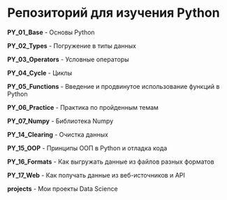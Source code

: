 # Репозиторий для изучения Python

**PY_01_Base** - Основы Python

**PY_02_Types** - Погружение в типы данных

**PY_03_Operators** - Условные операторы

**PY_04_Cycle** - Циклы

**PY_05_Functions** - Введение и продвинутое использование функций в Python

**PY_06_Practice** - Практика по пройденным темам

**PY_07_Numpy** - Библиотека Numpy

**PY_14_Сlearing** - Очистка данных

**PY_15_OOP** - Принципы ООП в Python и отладка кода

**PY_16_Formats** - Как выгружать данные из файлов разных форматов

**PY_17_Web** - Как получать данные из веб-источников и API

**projects** - Мои проекты Data Science
